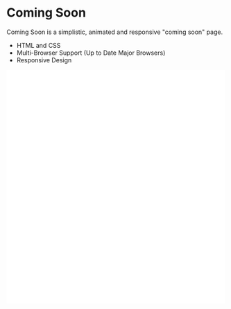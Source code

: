 Coming Soon
===========
Coming Soon is a simplistic, animated and responsive "coming soon" page.

- HTML and CSS
- Multi-Browser Support (Up to Date Major Browsers)
- Responsive Design


<img src="index.svg" width="960" height="540" />
